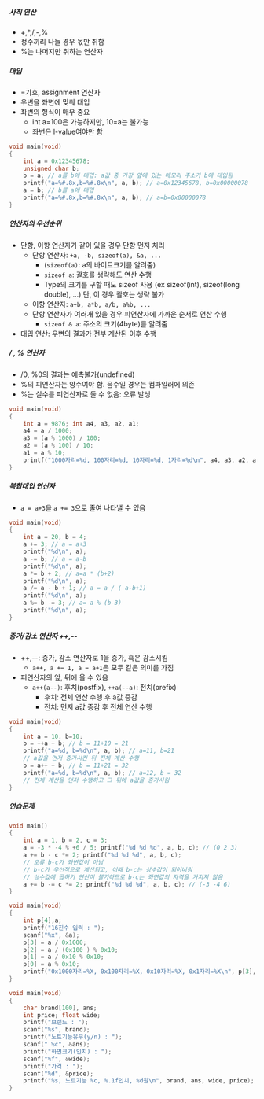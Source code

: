 ##### 사칙 연산
- +,*,/,-,%
- 정수끼리 나눌 경우 몫만 취함
- %는 나머지만 취하는 연산자

##### 대입
- =기호, assignment 연산자
- 우변을 좌변에 맞춰 대입
- 좌변의 형식이 매우 중요
	- int a=100은 가능하지만, 10=a는 불가능
	- 좌변은 l-value여야만 함

```cpp
void main(void)
{
	int a = 0x12345678;
	unsigned char b;
	b = a; // a를 b에 대입: a값 중 가장 앞에 있는 메모리 주소가 b에 대입됨
	printf("a=%#.8x,b=%#.8x\n", a, b); // a=0x12345678, b=0x00000078
	a = b; // b를 a에 대입
	printf("a=%#.8x,b=%#.8x\n", a, b); // a=b=0x00000078
}
```

##### 연산자의 우선순위
- 단항, 이항 연산자가 같이 있을 경우 단항 먼저 처리
	- 단항 연산자: `+a, -b, sizeof(a), &a, ...`
		- (`sizeof(a)`: a의 바이트크기를 알려줌)
		- `sizeof a`: 괄호를 생략해도 연산 수행
		- Type의 크기를 구할 때도 sizeof 사용 (ex sizeof(int), sizeof(long double), ...) 단, 이 경우 괄호는 생략 불가
	- 이항 연산자: `a+b, a*b, a/b, a%b, ...`
	- 단항 연산자가 여러개 있을 경우 피연산자에 가까운 순서로 연산 수행
		- `sizeof & a`: 주소의 크기(4byte)를 알려줌
- 대입 연산: 우변의 결과가 전부 계산된 이후 수행

##### / , % 연산자
- /0, %0의 결과는 예측불가(undefined)
- %의 피연산자는 양수여야 함. 음수일 경우는 컴파일러에 의존
- %는 실수를 피연산자로 둘 수 없음: 오류 발생


```cpp
void main(void)
{
	int a = 9876; int a4, a3, a2, a1;
	a4 = a / 1000;
	a3 = (a % 1000) / 100;
	a2 = (a % 100) / 10;
	a1 = a % 10;
	printf("1000자리=%d, 100자리=%d, 10자리=%d, 1자리=%d\n", a4, a3, a2, a1);
}
```

##### 복합대입 연산자
- `a = a+3`을 `a += 3`으로 줄여 나타낼 수 있음

```cpp
void main(void)
{
	int a = 20, b = 4;
	a += 3; // a = a+3
	printf("%d\n", a);
	a -= b; // a = a-b
	printf("%d\n", a);
	a *= b + 2; // a=a * (b+2)
	printf("%d\n", a);
	a /= a - b + 1; // a = a / ( a-b+1)
	printf("%d\n", a);
	a %= b -= 3; // a= a % (b-3)
	printf("%d\n", a);
}
```

##### 증가/감소 연산자 ++,--
- ++,--: 증가, 감소 연산자로 1을 증가, 혹은 감소시킴
	- `a++, a += 1, a = a+1`은 모두 같은 의미를 가짐
- 피연산자의 앞, 뒤에 올 수 있음
	- `a++(a--)`: 후치(postfix), `++a(--a)`: 전치(prefix)
		- 후치: 전체 연산 수행 후 a값 증감
		- 전치: 먼저 a값 증감 후 전체 연산 수행

```cpp
void main(void)
{
	int a = 10, b=10;
	b = ++a + b; // b = 11+10 = 21
	printf("a=%d, b=%d\n", a, b); // a=11, b=21
    // a값을 먼저 증가시킨 뒤 전체 계산 수행
	b = a++ + b; // b = 11+21 = 32
	printf("a=%d, b=%d\n", a, b); // a=12, b = 32
    // 전체 계산을 먼저 수행하고 그 뒤에 a값을 증가시킴
}
```

##### 연습문제
```cpp
void main()
{
	int a = 1, b = 2, c = 3;
	a = -3 * -4 % +6 / 5; printf("%d %d %d", a, b, c); // (0 2 3)
	a += b - c *= 2; printf("%d %d %d", a, b, c); 
    // 오류 b-c가 좌변값이 아님
    // b-c가 우선적으로 계산되고, 이때 b-c는 상수값이 되어버림
    // 상수값에 곱하기 연산이 불가하므로 b-c는 좌변값의 자격을 가지지 않음
	a += b -= c *= 2; printf("%d %d %d", a, b, c); // (-3 -4 6)
}

void main(void)
{
	int p[4],a;
	printf("16진수 입력 : ");
	scanf("%x", &a);
	p[3] = a / 0x1000;
	p[2] = a / (0x100 ) % 0x10;
	p[1] = a / 0x10 % 0x10;
	p[0] = a % 0x10;
	printf("0x1000자리=%X, 0x100자리=%X, 0x10자리=%X, 0x1자리=%X\n", p[3], p[2], p[1], p[0]);
}

void main(void)
{
	char brand[100], ans;
	int price; float wide;
	printf("브랜드 : ");
	scanf("%s", brand);
	printf("노트기능유무(y/n) : ");
	scanf(" %c", &ans);
	printf("화면크기(인치) : ");
	scanf("%f", &wide);
	printf("가격 : ");
	scanf("%d", &price);
	printf("%s, 노트기능 %c, %.1f인치, %d원\n", brand, ans, wide, price);
}
```

